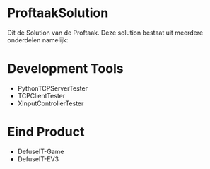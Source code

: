 # ProftaakSolution
Dit de Solution van de Proftaak.
Deze solution bestaat uit meerdere onderdelen namelijk:
# Development Tools
- PythonTCPServerTester
- TCPClientTester
- XInputControllerTester

# Eind Product
- DefuseIT-Game
- DefuseIT-EV3

